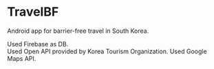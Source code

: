 # TravelBF

Android app for barrier-free travel in South Korea.</br>

Used Firebase as DB.</br>
Used Open API provided by Korea Tourism Organization.
Used Google Maps API.
